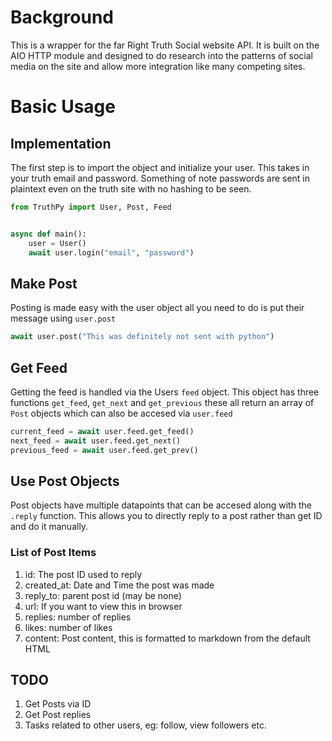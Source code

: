 # Background
This is a wrapper for the far Right Truth Social website API. It is built on the AIO HTTP module and designed to do research into the patterns of social media on the site and allow more integration like many competing sites.

# Basic Usage

## Implementation
The first step is to import the object and initialize your user. This takes in your truth email and password. Something of note passwords are sent in plaintext even on the truth site with no hashing to be seen.
```py
from TruthPy import User, Post, Feed


async def main():
    user = User()
    await user.login("email", "password")
```
## Make Post
Posting is made easy with the user object all you need to do is put their message using `user.post`

```py
await user.post("This was definitely not sent with python")
```

## Get Feed
Getting the feed is handled via the Users `feed` object. This object has three functions `get_feed`, `get_next` and `get_previous` these all return an array of `Post` objects which can also be accesed via `user.feed`

```py
current_feed = await user.feed.get_feed()
next_feed = await user.feed.get_next()
previous_feed = await user.feed.get_prev()
```

## Use Post Objects
Post objects have multiple datapoints that can be accesed along with the `.reply` function. This allows you to directly reply to a post rather than get ID and do it manually.

### List of Post Items
1. id: The post ID used to reply
2. created_at: Date and Time the post was made
3. reply_to: parent post id (may be none)
4. url: If you want to view this in browser
5.  replies: number of replies
6.  likes: number of likes
7.  content: Post content, this is formatted to markdown from the default HTML


## TODO
1. Get Posts via ID 
2. Get Post replies
3. Tasks related to other users, eg: follow, view followers etc.
